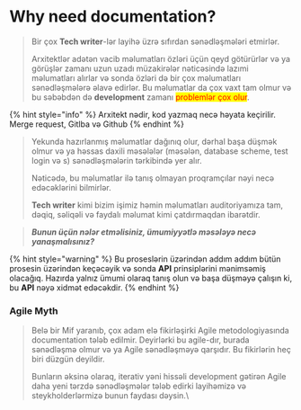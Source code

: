 # Why need documentation?



> Bir çox **Tech writer**-lər layihə üzrə sıfırdan sənədləşmələri etmirlər.&#x20;
>
> Arxitektlər adətən vacib məlumatları özləri üçün qeyd götürürlər və ya görüşlər zamanı uzun uzadı müzakirələr nəticəsində lazımi məlumatları alırlar və sonda özləri də bir çox məlumatları sənədləşmələrə əlavə edirlər. Bu məlumatlar da çox vaxt tam olmur və bu səbəbdən də **development** zamanı <mark style="color:red;">problemlər çox olur</mark>.&#x20;

{% hint style="info" %}
Arxitekt nədir, kod yazmaq necə həyata keçirilir. Merge request, Gitlba və Github
{% endhint %}

> Yekunda hazırlanmış məlumatlar dağınıq olur, dərhal başa düşmək olmur və ya həssas daxili məsələlər (məsələn, database scheme, test login və s) sənədləşmələrin tərkibində yer alır.
>
> Nəticədə, bu məlumatlar ilə tanış olmayan proqramçılar nəyi necə edəcəklərini bilmirlər.
>
> **Tech writer** kimi bizim işimiz həmin məlumatları auditoriyamıza tam, dəqiq, səliqəli və faydalı məlumat kimi çatdırmaqdan ibarətdir.&#x20;

> _**Bunun üçün nələr etməlisiniz, ümumiyyətlə məsələyə necə yanaşmalısınız?**_&#x20;

{% hint style="warning" %}
Bu proseslərin üzərindən addım addım bütün prosesin üzərindən keçəcəyik və sonda **API** prinsiplərini mənimsəmiş olacağıq. Hazırda yalnız ümumi olaraq tanış olun və başa düşməyə çalışın ki, bu **API** nəyə xidmət edəcəkdir.
{% endhint %}

### Agile Myth

> Belə bir Mif yaranıb, çox adam elə fikirləşirki Agile metodologiyasında documentation tələb edilmir.  Deyirlərki bu agile-dır, burada sənədləşmə olmur və ya Agile sənədləşməyə qarşıdır. Bu fikirlərin heç biri düzgün deyildir.
>
> Bunların əksinə olaraq, iterativ yəni hissəli development gətirən Agile daha yeni tərzdə sənədləşmələr tələb edirki layihəmizə və steykholderlərmizə bunun faydası dəysin.\
>
